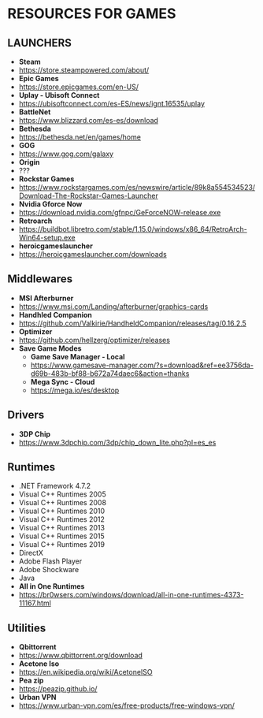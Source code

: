 # RESOURCES FOR GAMES


## LAUNCHERS
- **Steam**
- https://store.steampowered.com/about/
- **Epic Games** 
- https://store.epicgames.com/en-US/
- **Uplay - Ubisoft Connect** 
- https://ubisoftconnect.com/es-ES/news/ignt.16535/uplay
- **BattleNet** 
- https://www.blizzard.com/es-es/download
- **Bethesda** 
- https://bethesda.net/en/games/home
- **GOG** 
- https://www.gog.com/galaxy
- **Origin** 
- ???
- **Rockstar Games** 
- https://www.rockstargames.com/es/newswire/article/89k8a554534523/Download-The-Rockstar-Games-Launcher
- **Nvidia Gforce Now**
- https://download.nvidia.com/gfnpc/GeForceNOW-release.exe
- **Retroarch**
- https://buildbot.libretro.com/stable/1.15.0/windows/x86_64/RetroArch-Win64-setup.exe
- **heroicgameslauncher**
- https://heroicgameslauncher.com/downloads

## Middlewares
- **MSI Afterburner** 
- https://www.msi.com/Landing/afterburner/graphics-cards
- **Handhled Companion** 
- https://github.com/Valkirie/HandheldCompanion/releases/tag/0.16.2.5
- **Optimizer** 
- https://github.com/hellzerg/optimizer/releases
- **Save Game Modes**
  - **Game Save Manager - Local**
  - https://www.gamesave-manager.com/?s=download&ref=ee3756da-d69b-483b-bf88-b672a74daec6&action=thanks
  - **Mega Sync - Cloud**
  - https://mega.io/es/desktop

## Drivers
- **3DP Chip**
- https://www.3dpchip.com/3dp/chip_down_lite.php?pl=es_es

## Runtimes
- .NET Framework 4.7.2
- Visual C++ Runtimes 2005
- Visual C++ Runtimes 2008
- Visual C++ Runtimes 2010
- Visual C++ Runtimes 2012
- Visual C++ Runtimes 2013
- Visual C++ Runtimes 2015
- Visual C++ Runtimes 2019
- DirectX
- Adobe Flash Player
- Adobe Shockware
- Java
- **All in One Runtimes** 
- https://br0wsers.com/windows/download/all-in-one-runtimes-4373-11167.html

## Utilities
- **Qbittorrent**
- https://www.qbittorrent.org/download
- **Acetone Iso**
- https://en.wikipedia.org/wiki/AcetoneISO
- **Pea zip**
- https://peazip.github.io/
- **Urban VPN**
- https://www.urban-vpn.com/es/free-products/free-windows-vpn/
